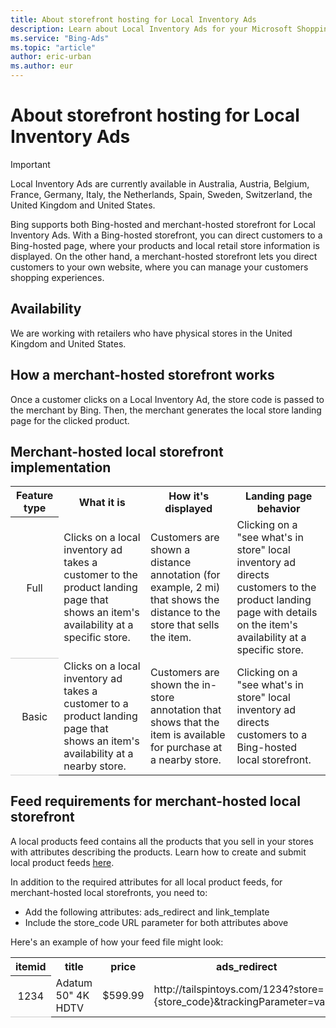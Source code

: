 ```yaml
---
title: About storefront hosting for Local Inventory Ads
description: Learn about Local Inventory Ads for your Microsoft Shopping Campaigns.
ms.service: "Bing-Ads"
ms.topic: "article"
author: eric-urban
ms.author: eur
---
```


# About storefront hosting for Local Inventory Ads

> [!IMPORTANT]
> Local Inventory Ads are currently available in Australia, Austria, Belgium, France, Germany, Italy, the Netherlands, Spain, Sweden, Switzerland, the United Kingdom and United States.

Bing supports both Bing-hosted and merchant-hosted storefront for Local Inventory Ads. With a Bing-hosted storefront, you can direct customers to a Bing-hosted page, where your products and local retail store information is displayed. On the other hand, a merchant-hosted storefront lets you direct customers to your own website, where you can manage your customers shopping experiences.

## Availability

We are working with retailers who have physical stores in the United Kingdom and United States.

## How a merchant-hosted storefront works

Once a customer clicks on a Local Inventory Ad, the store code is passed to the merchant by Bing. Then, the merchant generates the local store landing page for the clicked product.

## Merchant-hosted local storefront implementation

<table>
  <tr>
    <th scope="col">Feature type</th>
    <th scope="col">What it is</th>
    <th scope="col">How it's displayed</th>
    <th scope="col">Landing page behavior</th>
  </tr>
  <tr>
    <th style="font-weight:normal;background-color:transparent;border-bottom:solid 1px #ccc" scope="row">Full</th>
    <td>Clicks on a local inventory ad takes a customer to the product landing page that shows an item's availability at a specific store.</td>
    <td>Customers are shown a distance annotation (for example, 2 mi) that shows the distance to the store that sells the item.</td>
    <td>Clicking on a "see what's in store" local inventory ad directs customers to the product landing page with details on the item's availability at a specific store.</td>
  </tr>
  <tr>
    <th style="font-weight:normal;background-color:transparent;border-bottom:solid 1px #ccc" scope="row">Basic</th>
    <td>Clicks on a local inventory ad takes a customer to a product landing page that shows an item's availability at a nearby store.</td>
    <td>Customers are shown the in-store annotation that shows that the item is available for purchase at a nearby store.</td>
    <td>Clicking on a "see what's in store" local inventory ad directs customers to a Bing-hosted local storefront.</td>
  </tr>
</table>

## Feed requirements for merchant-hosted local storefront

A local products feed contains all the products that you sell in your stores with attributes describing the products. Learn how to create and submit local product feeds [here](./hlp_BA_PROC_LocalInventoryAds_CreateLocalProductFeed.md).

In addition to the required attributes for all local product feeds, for merchant-hosted local storefronts, you need to:

- Add the following attributes: ads_redirect and link_template
- Include the store_code URL parameter for both attributes above

Here's an example of how your feed file might look:

<table>
  <tr>
    <th scope="col">itemid</th>
    <th scope="col">title</th>
    <th scope="col">price</th>
    <th scope="col">ads_redirect</th>
    <th scope="col">link_template</th>
  </tr>
  <tr>
    <th style="font-weight:normal;background-color:transparent;border-bottom:solid 1px #ccc" scope="row">1234</th>
    <td>Adatum 50" 4K HDTV</td>
    <td>$599.99</td>
    <td>http://tailspintoys.com/1234?store={store_code}&amp;trackingParameter=value
</td>
    <td>http://tailspintoys.com/1234?store={store_code}</td>
  </tr>
</table>


